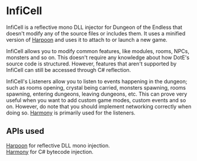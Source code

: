 # InfiCell
InfiCell is a reflective mono DLL injector for Dungeon of the Endless that doesn't modify any of the source files or includes them. It uses a minified version of [Harpoon](https://github.com/nielsbishere/harpoon) and uses it to attach to or launch a new game.  
  
InfiCell allows you to modify common features, like modules, rooms, NPCs, monsters and so on. This doesn't require any knowledge about how DotE's source code is structured. However, features that aren't supported by InfiCell can still be accessed through C# reflection.  
  
InfiCell's Listeners allow you to listen to events happening in the dungeon; such as rooms opening, crystal being carried, monsters spawning, rooms spawning, entering dungeons, leaving dungeons, etc. This can prove very useful when you want to add custom game modes, custom events and so on. However, do note that you should implement networking correctly when doing so. [Harmony](https://github.com/pardeike/Harmony) is primarily used for the listeners.

## APIs used
[Harpoon](https://github.com/nielsbishere/harpoon) for reflective DLL mono injection.  
[Harmony](https://github.com/pardeike/Harmony) for C# bytecode injection.
